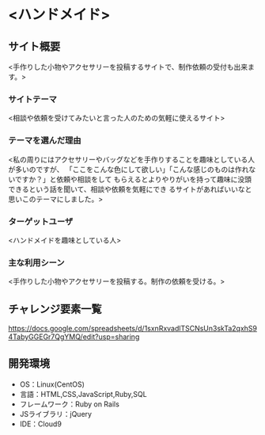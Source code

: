 # <ハンドメイド>

## サイト概要
<手作りした小物やアクセサリーを投稿するサイトで、制作依頼の受付も出来ます。>

### サイトテーマ
<相談や依頼を受けてみたいと言った人のための気軽に使えるサイト>

### テーマを選んだ理由
<私の周りにはアクセサリーやバッグなどを手作りすることを趣味としている人が多いのですが、
「ここをこんな色にして欲しい」「こんな感じのものは作れないですか？」と依頼や相談をして
もらえるとよりやりがいを持って趣味に没頭できるという話を聞いて、相談や依頼を気軽にでき
るサイトがあればいいなと思いこのテーマにしました。>

### ターゲットユーザ
<ハンドメイドを趣味としている人>

### 主な利用シーン
<手作りした小物やアクセサリーを投稿する。制作の依頼を受ける。>


## チャレンジ要素一覧
<https://docs.google.com/spreadsheets/d/1sxnRxvadlTSCNsUn3skTa2qxhS94TabyGGEGr7QgYMQ/edit?usp=sharing>

## 開発環境
- OS：Linux(CentOS)
- 言語：HTML,CSS,JavaScript,Ruby,SQL
- フレームワーク：Ruby on Rails
- JSライブラリ：jQuery
- IDE：Cloud9